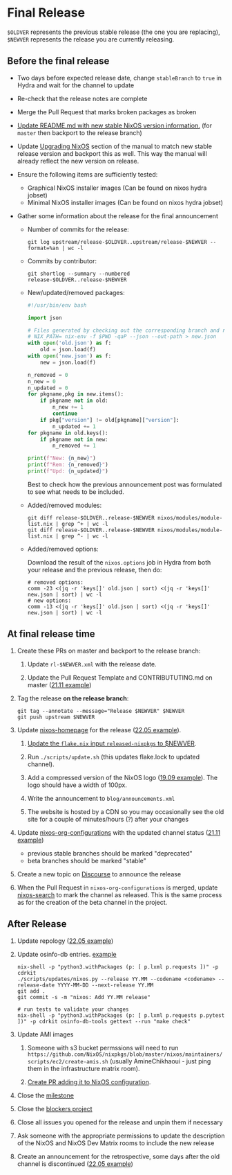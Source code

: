 # Final Release

`$OLDVER` represents the previous stable release (the one you are replacing),
`$NEWVER` represents the release you are currently releasing.

## Before the final release

- Two days before expected release date, change `stableBranch` to `true` in Hydra and wait for the channel to update

- Re-check that the release notes are complete

- Merge the Pull Request that marks broken packages as broken

- [Update README.md with new stable NixOS version information.](https://github.com/NixOS/nixpkgs/commit/40fd9ae3ac8048758abdcfc7d28a78b5f22fe97e) (for `master` then backport to the release branch)

- Update [Upgrading NixOS](https://nixos.org/manual/nixos/stable/index.html#sec-upgrading) section of the manual to match new stable release version and backport this as well. This way the manual will already reflect the new version on release.

- Ensure the following items are sufficiently tested:
  - Graphical NixOS installer images (Can be found on nixos hydra jobset)
  - Minimal NixOS installer images (Can be found on nixos hydra jobset)

- Gather some information about the release for the final announcement

  - Number of commits for the release:

    ```shell
    git log upstream/release-$OLDVER..upstream/release-$NEWVER --format=%an | wc -l
    ```

  - Commits by contributor:

    ```shell
    git shortlog --summary --numbered release-$OLDVER..release-$NEWVER
    ```

  - New/updated/removed packages:

    ```python
    #!/usr/bin/env bash

    import json

    # Files generated by checking out the corresponding branch and running:
    # NIX_PATH= nix-env -f $PWD -qaP --json --out-path > new.json
    with open('old.json') as f:
        old = json.load(f)
    with open('new.json') as f:
        new = json.load(f)

    n_removed = 0
    n_new = 0
    n_updated = 0
    for pkgname,pkg in new.items():
        if pkgname not in old:
            n_new += 1
            continue
        if pkg["version"] != old[pkgname]["version"]:
            n_updated += 1
    for pkgname in old.keys():
        if pkgname not in new:
            n_removed += 1

    print(f"New: {n_new}")
    print(f"Rem: {n_removed}")
    print(f"Upd: {n_updated}")
    ```

    Best to check how the previous announcement post was formulated to see what needs to
    be included.

  - Added/removed modules:

    ```shell
    git diff release-$OLDVER..release-$NEWVER nixos/modules/module-list.nix | grep ^+ | wc -l
    git diff release-$OLDVER..release-$NEWVER nixos/modules/module-list.nix | grep ^- | wc -l
    ```

  - Added/removed options:

    Download the result of the `nixos.options` job in Hydra from both your release and the previous release, then do:

    ```shell
    # removed options:
    comm -23 <(jq -r 'keys[]' old.json | sort) <(jq -r 'keys[]' new.json | sort) | wc -l
    # new options:
    comm -13 <(jq -r 'keys[]' old.json | sort) <(jq -r 'keys[]' new.json | sort) | wc -l
    ```

## At final release time

1. Create these PRs on master and backport to the release branch:

   1. Update `rl-$NEWVER.xml` with the release date.

   1. Update the Pull Request Template and CONTRIBUTUTING.md on master ([21.11 example](https://github.com/NixOS/nixpkgs/pull/147977))

1. Tag the release **on the release branch**:

   ```shell
   git tag --annotate --message="Release $NEWVER" $NEWVER
   git push upstream $NEWVER
   ```

1. Update [nixos-homepage](https://github.com/NixOS/nixos-homepage) for
   the release ([22.05 example](https://github.com/NixOS/nixos-homepage/pull/853)).

   1. [Update the `flake.nix` input `released-nixpkgs` to $NEWVER](https://github.com/NixOS/nixos-homepage/blob/47ac3571c4d71e841fd4e6c6e1872e762b9c4942/flake.nix#L10).

   1. Run `./scripts/update.sh` (this updates flake.lock to updated channel).

   1. Add a compressed version of the NixOS logo ([19.09 example](https://github.com/NixOS/nixos-homepage/blob/a5626c71c03a2dd69086564e56f1a230a2bb177a/logo/nixos-logo-19.09-loris-lores.png)). The logo should have a width of 100px.

   1. Write the announcement to `blog/announcements.xml`

   1. The website is hosted by a CDN so you may occasionally see the old site for a couple of minutes/hours (?) after your changes

1. Update [nixos-org-configurations](https://github.com/NixOS/nixos-org-configurations) with the updated channel status ([21.11 example](https://github.com/NixOS/nixos-org-configurations/pull/192/files))
   - previous stable branches should be marked "deprecated"
   - beta branches should be marked "stable"

1. Create a new topic on [Discourse](https://discourse.nixos.org/) to announce the release

1. When the Pull Request in `nixos-org-configurations` is merged, update [nixos-search](https://github.com/NixOS/nixos-search/) to mark the channel as released.
   This is the same process as for the creation of the beta channel in the project.

## After Release

1. Update repology ([22.05 example](https://github.com/repology/repology-updater/pull/1156/files))

1. Update osinfo-db entries. [example](https://gitlab.com/libosinfo/osinfo-db/-/merge_requests/312)

   ```shell
   nix-shell -p "python3.withPackages (p: [ p.lxml p.requests ])" -p cdrkit
   ./scripts/updates/nixos.py --release YY.MM --codename <codename> --release-date YYYY-MM-DD --next-release YY.MM
   git add .
   git commit -s -m "nixos: Add YY.MM release"

   # run tests to validate your changes
   nix-shell -p "python3.withPackages (p: [ p.lxml p.requests p.pytest ])" -p cdrkit osinfo-db-tools gettext --run "make check"
   ```

1. Update AMI images

   1. Someone with s3 bucket permssions will need to run `https://github.com/NixOS/nixpkgs/blob/master/nixos/maintainers/scripts/ec2/create-amis.sh` (usually AmineChikhaoui - just ping them in the infrastructure matrix room).

   1. [Create PR adding it to NixOS configuration](https://github.com/NixOS/nixpkgs/pull/101720).

1. Close the [milestone](https://github.com/NixOS/nixpkgs/milestones)

1. Close the [blockers project](https://github.com/orgs/NixOS/projects)

1. Close all issues you opened for the release and unpin them if necessary

1. Ask someone with the appropriate permissions to update the description of the NixOS and NixOS Dev Matrix rooms to include the new release

1. Create an announcement for the retrospective, some days after the old channel is discontinued ([22.05 example](https://discourse.nixos.org/t/22-05-retrospective/19413))
